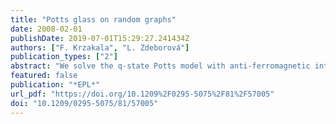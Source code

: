 ```yaml
---
title: "Potts glass on random graphs"
date: 2008-02-01
publishDate: 2019-07-01T15:29:27.241434Z
authors: ["F. Krzakala", "L. Zdeborová"]
publication_types: ["2"]
abstract: "We solve the q-state Potts model with anti-ferromagnetic interactions on large random lattices of finite coordination. Due to the frustration induced by the large loops and to the local tree-like structure of the lattice this model behaves as a mean-field spin glass. We use the cavity method to compute the temperature-coordination phase diagram and to determine the location of the dynamic and static glass transitions, and of the Gardner instability. We show that for q⩾4 the model possesses a phenomenology similar to the one observed in structural glasses. We also illustrate the links between the positive- and the zero-temperature cavity approaches, and discuss the consequences for the coloring of random graphs. In particular, we argue that in the colorable region the one-step replica symmetry-breaking solution is stable towards more steps of replica symmetry breaking."
featured: false
publication: "*EPL*"
url_pdf: "https://doi.org/10.1209%2F0295-5075%2F81%2F57005"
doi: "10.1209/0295-5075/81/57005"
---
```


